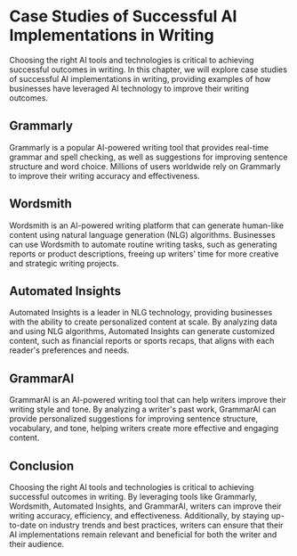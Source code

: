 Case Studies of Successful AI Implementations in Writing
=============================================================================================================================

Choosing the right AI tools and technologies is critical to achieving successful outcomes in writing. In this chapter, we will explore case studies of successful AI implementations in writing, providing examples of how businesses have leveraged AI technology to improve their writing outcomes.

Grammarly
---------

Grammarly is a popular AI-powered writing tool that provides real-time grammar and spell checking, as well as suggestions for improving sentence structure and word choice. Millions of users worldwide rely on Grammarly to improve their writing accuracy and effectiveness.

Wordsmith
---------

Wordsmith is an AI-powered writing platform that can generate human-like content using natural language generation (NLG) algorithms. Businesses can use Wordsmith to automate routine writing tasks, such as generating reports or product descriptions, freeing up writers' time for more creative and strategic writing projects.

Automated Insights
------------------

Automated Insights is a leader in NLG technology, providing businesses with the ability to create personalized content at scale. By analyzing data and using NLG algorithms, Automated Insights can generate customized content, such as financial reports or sports recaps, that aligns with each reader's preferences and needs.

GrammarAI
---------

GrammarAI is an AI-powered writing tool that can help writers improve their writing style and tone. By analyzing a writer's past work, GrammarAI can provide personalized suggestions for improving sentence structure, vocabulary, and tone, helping writers create more effective and engaging content.

Conclusion
----------

Choosing the right AI tools and technologies is critical to achieving successful outcomes in writing. By leveraging tools like Grammarly, Wordsmith, Automated Insights, and GrammarAI, writers can improve their writing accuracy, efficiency, and effectiveness. Additionally, by staying up-to-date on industry trends and best practices, writers can ensure that their AI implementations remain relevant and beneficial for both the writer and their audience.

